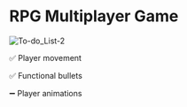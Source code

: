 # RPG Multiplayer Game
 
![To-do_List-2](https://user-images.githubusercontent.com/17733098/172030853-7d27fe38-f297-4aad-9aa3-45ab44d8caf6.png)

✅ Player movement

✅ Functional bullets

➖ Player animations
